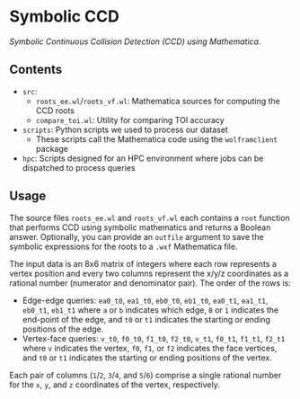 # Symbolic CCD

_Symbolic Continuous Collision Detection (CCD) using Mathematica._

## Contents

* `src`:
    * `roots_ee.wl`/`roots_vf.wl`: Mathematica sources for computing the CCD roots
    * `compare_toi.wl`: Utility for comparing TOI accuracy
* `scripts`: Python scripts we used to process our dataset
    * These scripts call the Mathematica code using the `wolframclient` package
* `hpc`: Scripts designed for an HPC environment where jobs can be dispatched to process queries

## Usage

The source files `roots_ee.wl` and `roots_vf.wl` each contains a `root` function that performs CCD using symbolic mathematics and returns a Boolean answer. Optionally, you can provide an `outfile` argument to save the symbolic expressions for the roots to a `.wxf` Mathematica file. 

The input data is an 8x6 matrix of integers where each row represents a vertex position and every two columns represent the x/y/z coordinates as a rational number (numerator and denominator pair). The order of the rows is:

* Edge-edge queries: `ea0_t0`, `ea1_t0`, `eb0_t0`, `eb1_t0`, `ea0_t1`, `ea1_t1`, `eb0_t1`, `eb1_t1` where `a` or `b` indicates which edge, `0` or `1` indicates the end-point of the edge, and `t0` or `t1` indicates the starting or ending positions of the edge.
* Vertex-face queries: `v_t0`, `f0_t0`, `f1_t0`, `f2_t0`, `v_t1`, `f0_t1`, `f1_t1`, `f2_t1` where `v` indicates the vertex, `f0`, `f1`, or `f2` indicates the face vertices, and `t0` or `t1` indicates the starting or ending positions of the vertex.

Each pair of columns (`1`/`2`, `3`/`4`, and `5`/`6`) comprise a single rational number for the `x`, `y`, and `z` coordinates of the vertex, respectively.
